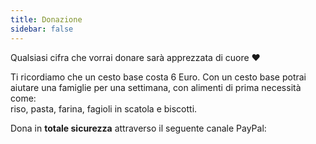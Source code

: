 ```yaml
---
title: Donazione
sidebar: false
---
```


Qualsiasi cifra che vorrai donare sarà apprezzata di cuore ♥️

Ti ricordiamo che un cesto base costa 6 Euro.
Con un cesto base potrai aiutare una famiglie per una settimana, con alimenti di prima necessità come:<br/>
riso, pasta, farina, fagioli in scatola e biscotti.

Dona in __totale sicurezza__ attraverso il seguente canale PayPal:

